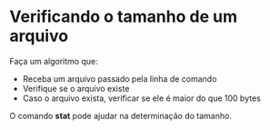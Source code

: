 # Verificando o tamanho de um arquivo

Faça um algoritmo que:</br>

- Receba um arquivo passado pela linha de comando
- Verifique se o arquivo existe
- Caso o arquivo exista, verificar se ele é maior do que 100 bytes

O comando <b>stat</b> pode ajudar na determinação do tamanho.
